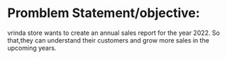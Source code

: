 # Promblem Statement/objective:
vrinda store wants to create an annual sales report for the year 2022. So that,they can understand their customers and grow more sales in the upcoming years.

